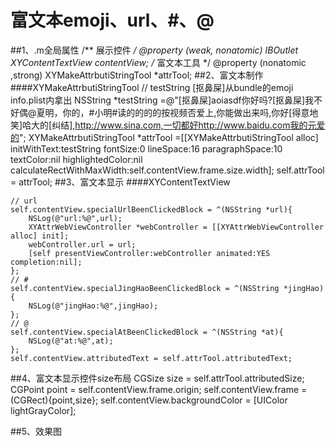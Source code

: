 # 富文本emoji、url、#、@
##1、.m全局属性
    /** 展示控件 */
    @property (weak, nonatomic) IBOutlet XYContentTextView     *contentView;
    /** 富文本工具 */
    @property (nonatomic ,strong) XYMakeAttrbutiStringTool     *attrTool;
##2、富文本制作
####XYMakeAttrbutiStringTool
     // testString  [抠鼻屎]从bundle的emoji info.plist内拿出
    NSString *testString =@"[抠鼻屎]aoiasdf你好吗?[抠鼻屎]我不好偶@夏明，你的，#小明#读的的的的按视频否爱上,你能做出来吗,你好[得意地笑]哈大的[纠结],http://www.sina.com,一切都好http://www.baidu.com我的元爱的";
    XYMakeAttrbutiStringTool *attrTool =[[XYMakeAttrbutiStringTool alloc] initWithText:testString fontSize:0 lineSpace:16 paragraphSpace:10 textColor:nil highlightedColor:nil calculateRectWithMaxWidth:self.contentView.frame.size.width];
    self.attrTool = attrTool;
##3、富文本显示
####XYContentTextView

    // url
    self.contentView.specialUrlBeenClickedBlock = ^(NSString *url){
        NSLog(@"url:%@",url);
        XYAttrWebViewController *webController = [[XYAttrWebViewController alloc] init];
        webController.url = url;
        [self presentViewController:webController animated:YES completion:nil];
    };
    // #
    self.contentView.specialJingHaoBeenClickedBlock = ^(NSString *jingHao){
        NSLog(@"jingHao:%@",jingHao);
    };
    // @
    self.contentView.specialAtBeenClickedBlock = ^(NSString *at){
        NSLog(@"at:%@",at);
    };
    self.contentView.attributedText = self.attrTool.attributedText;

[](http://)
##4、富文本显示控件size布局
     CGSize size = self.attrTool.attributedSize;
    CGPoint point = self.contentView.frame.origin;
    self.contentView.frame = (CGRect){point,size};
    self.contentView.backgroundColor = [UIColor lightGrayColor];

##5、效果图


